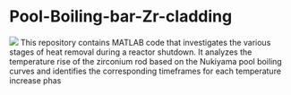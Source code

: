 # Pool-Boiling-bar-Zr-cladding
<img src="https://t.bkit.co/w_6439d05d31b96.gif" />
This repository contains MATLAB code that investigates the various stages of heat removal during a reactor shutdown. It analyzes the temperature rise of the zirconium rod based on the Nukiyama pool boiling curves and identifies the corresponding timeframes for each temperature increase phas
